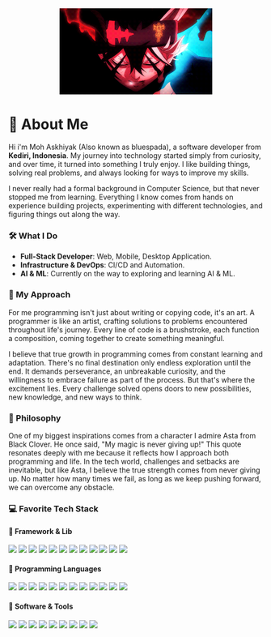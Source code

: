 <div align="center">
  <img width="60%" src="/asta.gif" alt="Asta Main" />
</div>

# 💫 About Me

Hi i'm Moh Askhiyak (Also known as bluespada), a software developer from **Kediri, Indonesia**. My journey into technology started simply from curiosity, and over time, it turned into something I truly enjoy.
I like building things, solving real problems, and always looking for ways to improve my skills.

I never really had a formal background in Computer Science, but that never stopped me from learning.
Everything I know comes from hands on experience building projects, experimenting with different technologies, and figuring things out along the way.

### 🛠 What I Do
- **Full-Stack Developer**: Web, Mobile, Desktop Application.
- **Infrastructure & DevOps**: CI/CD and Automation.
- **AI & ML**: Currently on the way to exploring and learning AI & ML.

### 🎯 My Approach
For me programming isn't just about writing or copying code, it's an art. A programmer is like an artist, crafting solutions to problems encountered throughout life's journey. Every line of code is a brushstroke, each function a composition, coming together to create something meaningful.

I believe that true growth in programming comes from constant learning and adaptation. There's no final destination only endless exploration until the end. It demands perseverance, an unbreakable curiosity, and the willingness to embrace failure as part of the process. But that's where the excitement lies. Every challenge solved opens doors to new possibilities, new knowledge, and new ways to think.

### 🌟 Philosophy

One of my biggest inspirations comes from a character I admire Asta from Black Clover. He once said, "My magic is never giving up!" This quote resonates deeply with me because it reflects how I approach both programming and life. In the tech world, challenges and setbacks are inevitable, but like Asta, I believe the true strength comes from never giving up. No matter how many times we fail, as long as we keep pushing forward, we can overcome any obstacle.

### 💻 Favorite Tech Stack
#### 🧩 Framework & Lib
<div class="container">
  <img src="https://img.shields.io/badge/gin-%2300ADD8.svg?&style=for-the-badge&logo=go&logoColor=white" />
  <img src="https://img.shields.io/badge/fasthttp-%2300ADD8.svg?&style=for-the-badge&logo=go&logoColor=white" />
  <img src="https://img.shields.io/badge/gofiber-%2300ADD8.svg?&style=for-the-badge&logo=go&logoColor=white" />
  <img src="https://img.shields.io/badge/actix-%23000000.svg?&style=for-the-badge&logo=actix&logoColor=white" />
  <img src="https://img.shields.io/badge/hyper-%23FFC107.svg?&style=for-the-badge&logo=rust&logoColor=white" />
  <img src="https://img.shields.io/badge/flutter-%232EB2EE.svg?&style=for-the-badge&logo=flutter&logoColor=white" />
  <img src="https://img.shields.io/badge/codeigniter-%23E74222.svg?&style=for-the-badge&logo=codeigniter&logoColor=white" />
  <img src="https://img.shields.io/badge/laravel-%23F72C1F.svg?&style=for-the-badge&logo=laravel&logoColor=white" />
  <img src="https://img.shields.io/badge/odoo-%239D568A.svg?&style=for-the-badge&logo=odoo&logoColor=white" />
  <img src="https://img.shields.io/badge/django-%23092D1F.svg?&style=for-the-badge&logo=django&logoColor=white" />
  <img src="https://img.shields.io/badge/react-%23087A9F.svg?&style=for-the-badge&logo=react&logoColor=white" />
  <img src="https://img.shields.io/badge/vue-%233FB27F.svg?&style=for-the-badge&logo=vuedotjs&logoColor=white" />
</div>

#### 🧩 Programming Languages
<div class="container">
  <img src="https://img.shields.io/badge/go-%2300ADD8.svg?&style=for-the-badge&logo=go&logoColor=white" />
  <img src="https://img.shields.io/badge/javascript-%23323330.svg?style=for-the-badge&logo=javascript&logoColor=%23F7DF1E" />
  <img src="https://img.shields.io/badge/typescript-%23007ACC.svg?style=for-the-badge&logo=typescript&logoColor=white" />
  <img src="https://img.shields.io/badge/c++-%2300599C.svg?style=for-the-badge&logo=c%2B%2B&logoColor=white" />
  <img src="https://img.shields.io/badge/python-%237377AD.svg?style=for-the-badge&logo=python&logoColor=white" />
  <img src="https://img.shields.io/badge/c-%2300599C.svg?style=for-the-badge&logo=c&logoColor=white" />
  <img src="https://img.shields.io/badge/php-%237377AD.svg?style=for-the-badge&logo=php&logoColor=white" />
  <img src="https://img.shields.io/badge/java-%23ED8B00.svg?style=for-the-badge&logo=openjdk&logoColor=white" />
  <img src="https://img.shields.io/badge/kotlin-%23D164A2.svg?style=for-the-badge&logo=kotlin&logoColor=white" />
  <img src="https://img.shields.io/badge/dart-%230175C2.svg?style=for-the-badge&logo=dart&logoColor=white"/>
  <img src="https://img.shields.io/badge/rust-%23000000.svg?style=for-the-badge&logo=rust&logoColor=white"/>
  <img src="https://img.shields.io/badge/zig-%23F7A41D.svg?style=for-the-badge&logo=zig&logoColor=white"/>
</div>

#### 🧩 Software & Tools
<div class="container">
  <img src="https://img.shields.io/badge/vim-%23009330.svg?&style=for-the-badge&logo=vim&logoColor=white" />
  <img src="https://img.shields.io/badge/jira-%231C61E7.svg?&style=for-the-badge&logo=jira&logoColor=white" />
  <img src="https://img.shields.io/badge/slack-%23D81D56.svg?&style=for-the-badge&logo=slack&logoColor=white" />
  <img src="https://img.shields.io/badge/obsidian-%23491FA3.svg?&style=for-the-badge&logo=obsidian&logoColor=white" />
  <img src="https://img.shields.io/badge/notion-%23FFFFFF.svg?&style=for-the-badge&logo=notion&logoColor=black" />
  <img src="https://img.shields.io/badge/docker-%231D63ED.svg?&style=for-the-badge&logo=docker&logoColor=black" />
  <img src="https://img.shields.io/badge/arch-%23178FCA.svg?&style=for-the-badge&logo=archlinux&logoColor=white" />
  <img src="https://img.shields.io/badge/debian-%23D0064F.svg?&style=for-the-badge&logo=debian&logoColor=white" />
  <img src="https://img.shields.io/badge/fedora-%23479DD9.svg?&style=for-the-badge&logo=fedora&logoColor=white" />
</div>


<!-- <a href="https://wakatime.com"><img src="https://wakatime.com/share/@405ec47e-74da-4998-b943-66c2f17675a7/77343309-5882-4fa9-ae87-59567ad022af.png" /></a> -->
<!--
<br>
<br>

<h3 align="center">⚡ Empowered By ⚡</h3>
<p align="center">
  <img src="https://img.shields.io/badge/go-%2300ADD8.svg?&style=for-the-badge&logo=go&logoColor=white" />
  <img src="https://img.shields.io/badge/javascript-%23323330.svg?style=for-the-badge&logo=javascript&logoColor=%23F7DF1E" />
  <img src="https://img.shields.io/badge/typescript-%23007ACC.svg?style=for-the-badge&logo=typescript&logoColor=white" />
  <img src="https://img.shields.io/badge/c++-%2300599C.svg?style=for-the-badge&logo=c%2B%2B&logoColor=white" />
  <img src="https://img.shields.io/badge/python-%237377AD.svg?style=for-the-badge&logo=python&logoColor=white" />

  <img src="https://img.shields.io/badge/c-%2300599C.svg?style=for-the-badge&logo=c&logoColor=white" />

  <img src="https://img.shields.io/badge/php-%237377AD.svg?style=for-the-badge&logo=php&logoColor=white" />
  <img src="https://img.shields.io/badge/java-%23ED8B00.svg?style=for-the-badge&logo=openjdk&logoColor=white" />
  <img src="https://img.shields.io/badge/kotlin-%23D164A2.svg?style=for-the-badge&logo=kotlin&logoColor=white" />
  <img src="https://img.shields.io/badge/dart-%230175C2.svg?style=for-the-badge&logo=dart&logoColor=white"/>
  <img src="https://img.shields.io/badge/rust-%23000000.svg?style=for-the-badge&logo=rust&logoColor=white"/>
  <img src="https://img.shields.io/badge/zig-%23F7A41D.svg?style=for-the-badge&logo=zig&logoColor=white"/>

  <img src="https://img.shields.io/badge/gofiber-%2300ADD8.svg?&style=for-the-badge&logo=go&logoColor=white" />
  <img src="https://img.shields.io/badge/actix-%23000000.svg?&style=for-the-badge&logo=actix&logoColor=white" />
  <img src="https://img.shields.io/badge/spring%20boot-%2376BB1E.svg?style=for-the-badge&logo=spring&logoColor=white" />
  <img src="https://img.shields.io/badge/react-%23087A9F.svg?&style=for-the-badge&logo=react&logoColor=white" />
  <img src="https://img.shields.io/badge/vue-%233FB27F.svg?&style=for-the-badge&logo=vuedotjs&logoColor=white" />
  <img src="https://img.shields.io/badge/flutter-%232EB2EE.svg?&style=for-the-badge&logo=flutter&logoColor=white" />
  <img src="https://img.shields.io/badge/codeigniter-%23E74222.svg?&style=for-the-badge&logo=codeigniter&logoColor=white" />
  <img src="https://img.shields.io/badge/laravel-%23F72C1F.svg?&style=for-the-badge&logo=laravel&logoColor=white" />
  <img src="https://img.shields.io/badge/odoo-%239D568A.svg?&style=for-the-badge&logo=odoo&logoColor=white" />
  <img src="https://img.shields.io/badge/django-%23092D1F.svg?&style=for-the-badge&logo=django&logoColor=white" />
  -->
<!--  
</p>
<br>
<h3 align="center">🌪️ External Power with 🌪️</h3>
<p align="center">
  <img src="https://img.shields.io/badge/vim-%23009330.svg?&style=for-the-badge&logo=vim&logoColor=white" />
  <img src="https://img.shields.io/badge/jira-%231C61E7.svg?&style=for-the-badge&logo=jira&logoColor=white" />
  <img src="https://img.shields.io/badge/slack-%23D81D56.svg?&style=for-the-badge&logo=slack&logoColor=white" />
  <img src="https://img.shields.io/badge/obsidian-%23491FA3.svg?&style=for-the-badge&logo=obsidian&logoColor=white" />
  <img src="https://img.shields.io/badge/notion-%23FFFFFF.svg?&style=for-the-badge&logo=notion&logoColor=black" />
  <img src="https://img.shields.io/badge/arch-%23178FCA.svg?&style=for-the-badge&logo=archlinux&logoColor=white" />
  
  <img src="https://img.shields.io/badge/debian-%23D0064F.svg?&style=for-the-badge&logo=debian&logoColor=white" />
  <img src="https://img.shields.io/badge/fedora-%23479DD9.svg?&style=for-the-badge&logo=fedora&logoColor=white" />
  
</p>
<br>
<h3 align="center">☠️ Skill Status ☠️</h3>
<div align="center" class="container">

[![Bluespada Top Langs](https://github-readme-stats.vercel.app/api?username=bluespada&show_icons=true&bg_color=00000000)](https://github.com/bluespada)
[![Bluespada Top Langs](https://github-readme-stats.vercel.app/api/top-langs/?username=bluespada&show_icons=true&bg_color=00000000&layout=compact)](https://github.com/bluespada)

</div>

**bluespada/bluespada** is a ✨ _special_ ✨ repository because its `README.md` (this file) appears on your GitHub profile.

Here are some ideas to get you started:

- 🔭 I’m currently working on ...
- 🌱 I’m currently learning ...
- 👯 I’m looking to collaborate on ...
- 🤔 I’m looking for help with ...
- 💬 Ask me about ...
- 📫 How to reach me: ...
- 😄 Pronouns: ...
- ⚡ Fun fact: ...
-->
